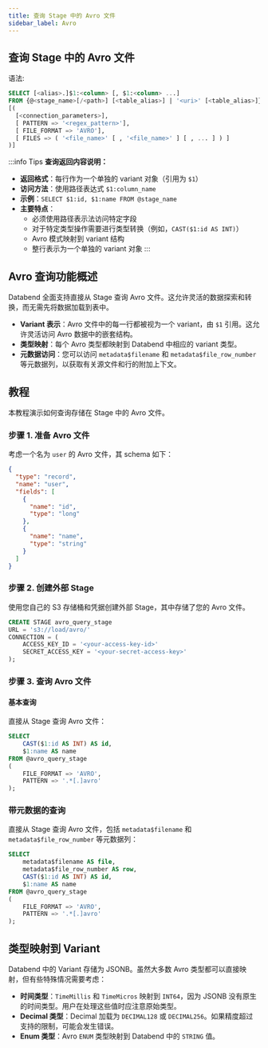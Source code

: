 ```yaml
---
title: 查询 Stage 中的 Avro 文件
sidebar_label: Avro
---
```


## 查询 Stage 中的 Avro 文件

语法:
```sql
SELECT [<alias>.]$1:<column> [, $1:<column> ...]
FROM {@<stage_name>[/<path>] [<table_alias>] | '<uri>' [<table_alias>]}
[(
  [<connection_parameters>],
  [ PATTERN => '<regex_pattern>'],
  [ FILE_FORMAT => 'AVRO'],
  [ FILES => ( '<file_name>' [ , '<file_name>' ] [ , ... ] ) ]
)]
```

:::info Tips
**查询返回内容说明：**

*   **返回格式**：每行作为一个单独的 variant 对象（引用为 `$1`）
*   **访问方法**：使用路径表达式 `$1:column_name`
*   **示例**：`SELECT $1:id, $1:name FROM @stage_name`
*   **主要特点**：
    *   必须使用路径表示法访问特定字段
    *   对于特定类型操作需要进行类型转换（例如，`CAST($1:id AS INT)`）
    *   Avro 模式映射到 variant 结构
    *   整行表示为一个单独的 variant 对象
:::

## Avro 查询功能概述

Databend 全面支持直接从 Stage 查询 Avro 文件。这允许灵活的数据探索和转换，而无需先将数据加载到表中。

*   **Variant 表示**：Avro 文件中的每一行都被视为一个 variant，由 `$1` 引用。这允许灵活访问 Avro 数据中的嵌套结构。
*   **类型映射**：每个 Avro 类型都映射到 Databend 中相应的 variant 类型。
*   **元数据访问**：您可以访问 `metadata$filename` 和 `metadata$file_row_number` 等元数据列，以获取有关源文件和行的附加上下文。

## 教程

本教程演示如何查询存储在 Stage 中的 Avro 文件。

### 步骤 1. 准备 Avro 文件

考虑一个名为 `user` 的 Avro 文件，其 schema 如下：

```json
{
  "type": "record",
  "name": "user",
  "fields": [
    {
      "name": "id",
      "type": "long"
    },
    {
      "name": "name",
      "type": "string"
    }
  ]
}
```

### 步骤 2. 创建外部 Stage

使用您自己的 S3 存储桶和凭据创建外部 Stage，其中存储了您的 Avro 文件。

```sql
CREATE STAGE avro_query_stage
URL = 's3://load/avro/'
CONNECTION = (
    ACCESS_KEY_ID = '<your-access-key-id>'
    SECRET_ACCESS_KEY = '<your-secret-access-key>'
);
```

### 步骤 3. 查询 Avro 文件

#### 基本查询

直接从 Stage 查询 Avro 文件：

```sql
SELECT
    CAST($1:id AS INT) AS id,
    $1:name AS name
FROM @avro_query_stage
(
    FILE_FORMAT => 'AVRO',
    PATTERN => '.*[.]avro'
);
```

### 带元数据的查询

直接从 Stage 查询 Avro 文件，包括 `metadata$filename` 和 `metadata$file_row_number` 等元数据列：

```sql
SELECT
    metadata$filename AS file,
    metadata$file_row_number AS row,
    CAST($1:id AS INT) AS id,
    $1:name AS name
FROM @avro_query_stage
(
    FILE_FORMAT => 'AVRO',
    PATTERN => '.*[.]avro'
);
```

## 类型映射到 Variant

Databend 中的 Variant 存储为 JSONB。虽然大多数 Avro 类型都可以直接映射，但有些特殊情况需要考虑：

*   **时间类型**：`TimeMillis` 和 `TimeMicros` 映射到 `INT64`，因为 JSONB 没有原生的时间类型。用户在处理这些值时应注意原始类型。
*   **Decimal 类型**：Decimal 加载为 `DECIMAL128` 或 `DECIMAL256`。如果精度超过支持的限制，可能会发生错误。
*   **Enum 类型**：Avro `ENUM` 类型映射到 Databend 中的 `STRING` 值。
